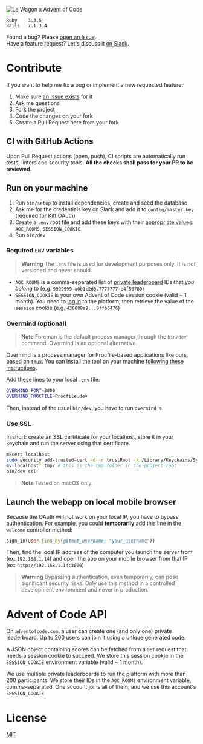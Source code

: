 ![Le Wagon x Advent of Code](public/thumbnail.png)

```
Ruby    3.3.5  
Rails   7.1.3.4
```

Found a bug? Please [open an Issue](/../../issues/new).  
Have a feature request? Let's discuss it [on Slack](slack://user?team=T02NE0241&id=URZ0F4TEF).

# Contribute

If you want to help me fix a bug or implement a new requested feature:
1. Make sure [an Issue exists](/../../issues) for it
2. Ask me questions
3. Fork the project
4. Code the changes on your fork
5. Create a Pull Request here from your fork

## CI with GitHub Actions

Upon Pull Request actions (open, push), CI scripts are automatically run tests, linters and security tools. **All the checks shall pass for your PR to be reviewed.**

## Run on your machine

1. Run `bin/setup` to install dependencies, create and seed the database
2. Ask me for the credentials key on Slack and add it to `config/master.key` (required for Kitt OAuth)
3. Create a `.env` root file and add these keys with their [appropriate values](#required-env-variables): `AOC_ROOMS`, `SESSION_COOKIE`
4. Run `bin/dev`

### Required `ENV` variables

> **Warning**
The `.env` file is used for development purposes only. It is _not_ versioned and never should.

- `AOC_ROOMS` is a comma-separated list of [private leaderboard](https://adventofcode.com/leaderboard/private) IDs that _you belong_ to (e.g. `9999999-a0b1c2d3,7777777-e4f56789`)
- `SESSION_COOKIE` is your own Advent of Code session cookie (valid ~ 1 month). You need to [log in](https://adventofcode.com/auth/login) to the platform, then retrieve the value of the `session` cookie (e.g. `436088a9...9ffb6476`)

### Overmind (optional)

> **Note**
> Foreman is the default process manager through the `bin/dev` command. Overmind is an optional alternative.

Overmind is a process manager for Procfile-based applications like ours, based on `tmux`. You can install the tool on your machine [following these instructions](https://github.com/DarthSim/overmind#installation).

Add these lines to your local `.env` file:
```zsh
OVERMIND_PORT=3000
OVERMIND_PROCFILE=Procfile.dev
```

Then, instead of the usual `bin/dev`, you have to run `overmind s`.

### Use SSL

In short: create an SSL certificate for your localhost, store it in your keychain and run the server using that certificate.

```zsh
mkcert localhost
sudo security add-trusted-cert -d -r trustRoot -k /Library/Keychains/System.keychain ./localhost.pem # macOS-specific
mv localhost* tmp/ # this is the tmp folder in the project root
bin/dev ssl
```

> **Note**
> Tested on macOS only.

## Launch the webapp on local mobile browser

Because the OAuth will not work on your local IP, you have to bypass authentication. For example, you could **temporarily** add this line in the `welcome` controller method:
```ruby
sign_in(User.find_by(github_username: "your_username"))
```

Then, find the local IP address of the computer you launch the server from (ex: `192.168.1.14`) and open the app on your mobile browser from that IP (ex: `http://192.168.1.14:3000`)

> **Warning**
> Bypassing authentication, even temporarily, can pose significant security risks. Only use this method in a controlled development environment and never in production.

# Advent of Code API

On `adventofcode.com`, a user can create one (and only one) private leaderboard. Up to 200 users can join it using a unique generated code.

A JSON object containing scores can be fetched from a `GET` request that needs a session cookie to succeed. We store this session cookie in the `SESSION_COOKIE` environment variable (valid ~ 1 month).

We use multiple private leaderboards to run the platform with more than 200 participants. We store their IDs in the `AOC_ROOMS` environment variable, comma-separated. One account joins all of them, and we use this account's `SESSION_COOKIE`.

# License

[MIT](LICENSE)
